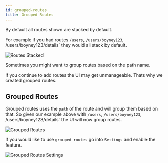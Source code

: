 ```yaml
---
id: grouped-routes
title: Grouped Routes
---
```


By default all routes shown are stacked by default.

For example if you had routes `/users`, `/users/boyney123`, /users/boyney123/details` they would all stack by default.

![Routes Stacked](/img/docs/features/grouped-routes/routes-stacked.png "Routes Stacked")

Sometimes you might want to group routes based on the path name.

If you continue to add routes the UI may get unmanageable. Thats why we created grouped routes.

## Grouped Routes

Grouped routes uses the `path` of the route and will group them based on that. So given our example above with `/users`, `/users/boyney123`, /users/boyney123/details` the UI will now group routes.

![Grouped Routes](/img/docs/features/grouped-routes/routes-grouped.png "Routes Grouped")

If you would like to use `grouped routes` go into `Settings` and enable the feature.

![Grouped Routes Settings](/img/docs/features/grouped-routes/grouped-routes-settings.png "Group Routes Settings")
